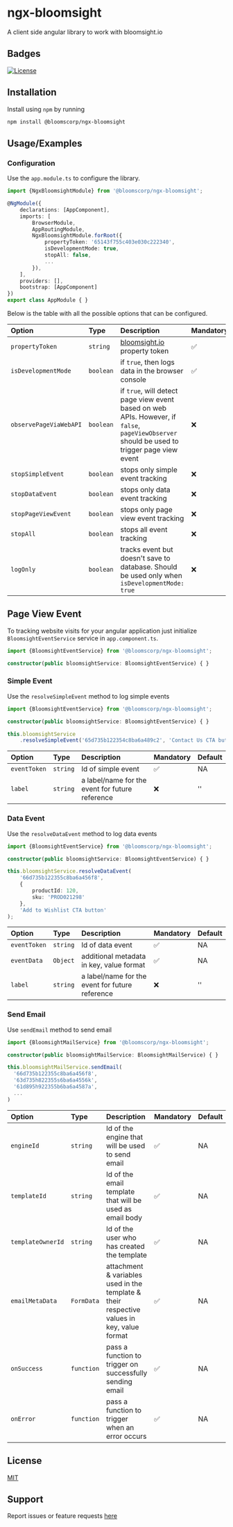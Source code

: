 # ngx-bloomsight

A client side angular library to work with bloomsight.io

## Badges

[![ License](https://img.shields.io/badge/License-MIT-green.svg)](./LICENSE.md)

## Installation

Install using `npm` by running

```bash
npm install @bloomscorp/ngx-bloomsight
```

## Usage/Examples


### Configuration

Use the `app.module.ts` to configure the library.

```ts
import {NgxBloomsightModule} from '@bloomscorp/ngx-bloomsight';

@NgModule({
    declarations: [AppComponent],
    imports: [
        BrowserModule,
        AppRoutingModule,
        NgxBloomsightModule.forRoot({
            propertyToken: '65143f755c403e030c222340',
            isDevelopmentMode: true,
            stopAll: false,
            ...
        }),
    ],
    providers: [],
    bootstrap: [AppComponent]
})
export class AppModule { }
```

Below is the table with all the possible options that can be configured.

| Option                 | Type      | Description                                                                                                                                 | Mandatory | Default |
|:-----------------------|:----------|:--------------------------------------------------------------------------------------------------------------------------------------------|:----------|:--------|
| `propertyToken`        | `string`  | [bloomsight.io](https://bloomsight.io) property token                                                                                       | ✅         | NA      |
| `isDevelopmentMode`    | `boolean` | if `true`, then logs data in the browser console                                                                                            | ✅         | NA      |
| `observePageViaWebAPI` | `boolean` | if `true`, will detect page view event based on web APIs. However, if `false`, `pageViewObserver` should be used to trigger page view event | ❌         | `true`  |
| `stopSimpleEvent`      | `boolean` | stops only simple event tracking                                                                                                            | ❌         | `false` |
| `stopDataEvent`        | `boolean` | stops only data event tracking                                                                                                              | ❌         | `false` |
| `stopPageViewEvent`    | `boolean` | stops only page view event tracking                                                                                                         | ❌         | `false` |
| `stopAll`              | `boolean` | stops all event tracking                                                                                                                    | ❌         | `false` |
| `logOnly`              | `boolean` | tracks event but doesn't save to database. Should be used only when `isDevelopmentMode: true`                                               | ❌         | `false` |


## Page View Event
To tracking website visits for your angular application just initialize `BloomsightEventService` service in  `app.component.ts`.

```ts
import {BloomsightEventService} from '@bloomscorp/ngx-bloomsight';

constructor(public bloomsightService: BloomsightEventService) { }
```

### Simple Event

Use the `resolveSimpleEvent` method to log simple events

```ts
import {BloomsightEventService} from '@bloomscorp/ngx-bloomsight';

constructor(public bloomsightService: BloomsightEventService) { }

this.bloomsightService
    .resolveSimpleEvent('65d735b122354c8ba6a489c2', 'Contact Us CTA button');
```
| Option       | Type     | Description        | Mandatory | Default |
|:-------------|:---------|:-------------------|:----------|:--------|
| `eventToken` | `string` | Id of simple event | ✅         | NA      |
| `label`      | `string` | a label/name for the event for future reference | ❌         | ''      |


### Data Event

Use the `resolveDataEvent` method to log data events

```ts
import {BloomsightEventService} from '@bloomscorp/ngx-bloomsight';

constructor(public bloomsightService: BloomsightEventService) { }

this.bloomsightService.resolveDataEvent(
    '66d735b122355c8ba6a456f8', 
    {
        productId: 120,
        sku: 'PROD021298'
    },
    'Add to Wishlist CTA button'
);
```
| Option       | Type     | Description                              | Mandatory | Default |
|:-------------|:---------|:-----------------------------------------|:----------|:--------|
| `eventToken` | `string` | Id of data event                         | ✅         | NA      |
| `eventData`  | `Object` | additional metadata in key, value format | ✅         | NA      |
| `label`      | `string` | a label/name for the event for future reference | ❌         | ''      |


### Send Email

Use `sendEmail` method to send email

```ts
import {BloomsightMailService} from '@bloomscorp/ngx-bloomsight';

constructor(public bloomsightMailService: BloomsightMailService) { }

this.bloomsightMailService.sendEmail(
  '66d735b122355c8ba6a456f8', 
  '63d735h822355s6ba6a4556k',
  '61d895h922355b6ba6a4587a',
  ...
)
```

| Option            | Type       | Description                                                                                | Mandatory | Default |
|:------------------|:-----------|:-------------------------------------------------------------------------------------------|:----------|:--------|
| `engineId`        | `string`   | Id of the engine that will be used to send email                                           | ✅         | NA      |
| `templateId`      | `string`   | Id of the email template that will be used as email body                                   | ✅         | NA      |
| `templateOwnerId` | `string`   | Id of the user who has created the template                                                | ✅         | NA      |
| `emailMetaData`   | `FormData` | attachment & variables used in the template & their respective values in key, value format | ✅          | NA      |
| `onSuccess`   | `function` | pass a function to trigger on successfully sending email | ✅         | NA      |
| `onError`   | `function` | pass a function to trigger when an error occurs | ✅          | NA      |

## License

[MIT](./LICENSE.md)


## Support

Report issues or feature requests [here]()
